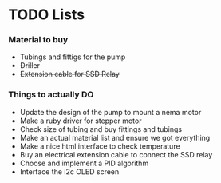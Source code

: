 # TODO Lists
### Material to buy
 - Tubings and fittigs for the pump
 - ~~Driller~~
 - ~~Extension cable for SSD Relay~~
 
### Things to actually DO
 - Update the design of the pump to mount a nema motor
 - Make a ruby driver for stepper motor
 - Check size of tubing and buy fittings and tubings
 - Make an actual material list and ensure we got everything
 - Make a nice html interface to check temperature
 - Buy an electrical extension cable to connect the SSD relay
 - Choose and implement a PID algorithm
 - Interface the i2c OLED screen
